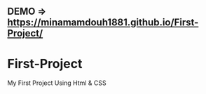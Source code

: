 ## DEMO => https://minamamdouh1881.github.io/First-Project/

# First-Project
My First Project Using Html &amp; CSS
